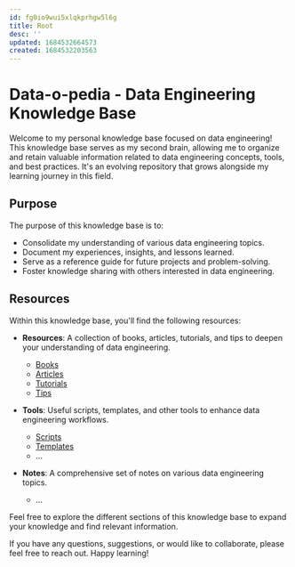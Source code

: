 ```yaml
---
id: fg0io9wui5xlqkprhgw5l6g
title: Root
desc: ''
updated: 1684532664573
created: 1684532203563
---
```


# Data-o-pedia - Data Engineering Knowledge Base

Welcome to my personal knowledge base focused on data engineering! This knowledge base serves as my second brain, allowing me to organize and retain valuable information related to data engineering concepts, tools, and best practices. It's an evolving repository that grows alongside my learning journey in this field.

## Purpose

The purpose of this knowledge base is to:

- Consolidate my understanding of various data engineering topics.
- Document my experiences, insights, and lessons learned.
- Serve as a reference guide for future projects and problem-solving.
- Foster knowledge sharing with others interested in data engineering.

## Resources

Within this knowledge base, you'll find the following resources:

- **Resources**: A collection of books, articles, tutorials, and tips to deepen your understanding of data engineering.
  - [Books](./resources/books/)
  - [Articles](./resources/articles/)
  - [Tutorials](./resources/tutorials/)
  - [Tips](./resources/tips/)

- **Tools**: Useful scripts, templates, and other tools to enhance data engineering workflows.
  - [Scripts](./tools/scripts/)
  - [Templates](./tools/templates/)
  - ...

- **Notes**: A comprehensive set of notes on various data engineering topics.
  - ...

Feel free to explore the different sections of this knowledge base to expand your knowledge and find relevant information.

If you have any questions, suggestions, or would like to collaborate, please feel free to reach out. Happy learning!

